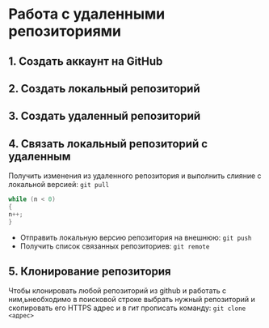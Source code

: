 # Работа с удаленными репозиториями

## 1. Создать аккаунт на GitHub
## 2. Создать локальный репозиторий
## 3. Создать удаленный репозиторий
## 4. Связать локальный репозиторий с удаленным

Получить изменения из удаленного репозитория и выполнить слияние с локальной версией:
`git pull`
```C#
while (n < 0)
{
n++;
}
```

* Отправить локальную версию репозитория на внешнюю:
`git push`
* Получить список связанных репозиториев: `git remote`
## 5. Клонирование репозитория
Чтобы клонировать любой репозиторий из github и работать с ним,ьнеобходимо в поисковой строке выбрать нужный репозиторий и скопировать его HTTPS адрес и в гит прописать команду: `git clone <адрес>`